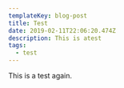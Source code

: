 ```yaml
---
templateKey: blog-post
title: Test
date: 2019-02-11T22:06:20.474Z
description: This is atest
tags:
  - test
---
```

This is a test again.
